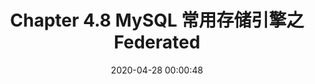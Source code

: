 ---
title: Chapter 4.8 MySQL 常用存储引擎之 Federated

categories:
- MySQL 性能调优

date: 2020-04-28 00:00:48
---